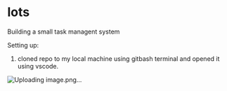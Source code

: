 # lots
Building a small task managent system


Setting up:
1. cloned repo to my local machine using gitbash terminal and opened it using vscode.

![Uploading image.png…]()

